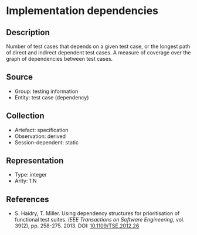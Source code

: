 # Implementation dependencies

## Description

Number of test cases that depends on a given test case, or the longest path of direct and indirect dependent test cases. A measure of coverage over the graph of dependencies between test cases.

## Source

* Group: testing information
* Entity: test case (dependency)

## Collection

* Artefact: specification
* Observation: derived
* Session-dependent: static

## Representation

* Type: integer
* Arity: 1:N

## References

* S. Haidry, T. Miller. Using dependency structures for prioritisation of functional test suites. *IEEE Transactions on Software Engineering*, vol. 39(2), pp. 258-275. 2013. DOI: [10.1109/TSE.2012.26](https://www.doi.org/10.1109/TSE.2012.26)